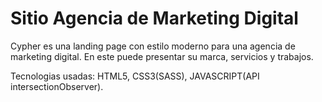# Sitio Agencia de Marketing Digital

Cypher es una landing page con estilo moderno para una agencia de marketing digital. En este puede presentar su marca, servicios y trabajos.

Tecnologias usadas: HTML5, CSS3(SASS), JAVASCRIPT(API intersectionObserver).
